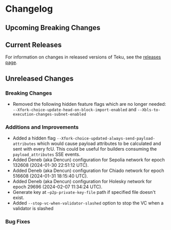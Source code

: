 # Changelog

## Upcoming Breaking Changes

## Current Releases

For information on changes in released versions of Teku, see
the [releases page](https://github.com/Consensys/teku/releases).

## Unreleased Changes

### Breaking Changes

- Removed the following hidden feature flags which are no longer
  needed: `--Xfork-choice-update-head-on-block-import-enabled`
  and `--Xbls-to-execution-changes-subnet-enabled`

### Additions and Improvements

- Added a hidden flag `--Xfork-choice-updated-always-send-payload-attributes` which would cause 
  payload attributes to be calculated and sent with every fcU. This could be useful for builders
  consuming the `payload_attributes` SSE events.
- Added Deneb (aka Dencun) configuration for Sepolia network for epoch 132608 (2024-01-30 22:51:12 UTC).
- Added Deneb (aka Dencun) configuration for Chiado network for epoch 516608 (2024-01-31 18:15:40 UTC).
- Added Deneb (aka Dencun) configuration for Holesky network for epoch 29696 (2024-02-07 11:34:24 UTC).
- Generate key at `—p2p-private-key-file` path if specified file doesn't exist.
- Added `--stop-vc-when-validator-slashed` option to stop the VC when a validator is slashed

### Bug Fixes
